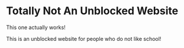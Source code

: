 # Totally Not An Unblocked Website
This one actually works!

This is an unblocked website for people who do not like school!
